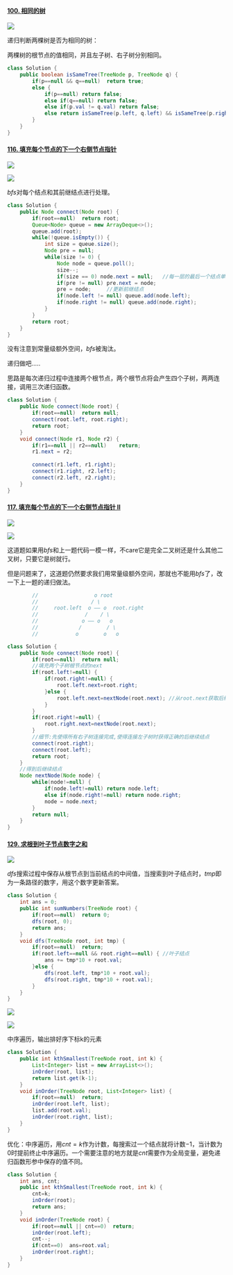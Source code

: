 #### [100. 相同的树](https://leetcode-cn.com/problems/same-tree/)

![](https://tyh-blog-image.oss-cn-beijing.aliyuncs.com/LeetCode-%E5%9B%BE%E7%89%87/%E5%B1%8F%E5%B9%95%E5%BF%AB%E7%85%A7%202019-11-18%20%E4%B8%8B%E5%8D%884.55.41.png)

递归判断两棵树是否为相同的树：

两棵树的根节点的值相同，并且左子树、右子树分别相同。

```java
class Solution {
    public boolean isSameTree(TreeNode p, TreeNode q) {
        if(p==null && q==null)  return true;
        else {
            if(p==null) return false;
            else if(q==null) return false;
            else if(p.val != q.val) return false;
            else return isSameTree(p.left, q.left) && isSameTree(p.right, q.right);
        }
    }
}
```

#### [116. 填充每个节点的下一个右侧节点指针](https://leetcode-cn.com/problems/populating-next-right-pointers-in-each-node/)

![](https://tyh-blog-image.oss-cn-beijing.aliyuncs.com/LeetCode-%E5%9B%BE%E7%89%87/%E5%B1%8F%E5%B9%95%E5%BF%AB%E7%85%A7%202019-11-18%20%E4%B8%8B%E5%8D%884.55.51.png)

![](https://tyh-blog-image.oss-cn-beijing.aliyuncs.com/LeetCode-%E5%9B%BE%E7%89%87/%E5%B1%8F%E5%B9%95%E5%BF%AB%E7%85%A7%202019-11-18%20%E4%B8%8B%E5%8D%886.37.01.png)

$bfs$对每个结点和其前继结点进行处理。

```java
class Solution {
    public Node connect(Node root) {
        if(root==null)  return root;
        Queue<Node> queue = new ArrayDeque<>();
        queue.add(root);
        while(!queue.isEmpty()) {
            int size = queue.size();
            Node pre = null;
            while(size != 0) {
                Node node = queue.poll();
                size--;
                if(size == 0) node.next = null;   //每一层的最后一个结点单独处理
                if(pre != null) pre.next = node;
                pre = node;     //更新前继结点
                if(node.left != null) queue.add(node.left);
                if(node.right != null) queue.add(node.right);
            }
        }
        return root;
    }
}
```

没有注意到常量级额外空间，$bfs$被淘汰。

递归做吧…..

思路是每次递归过程中连接两个根节点，两个根节点将会产生四个子树，两两连接，调用三次递归函数。

```java
class Solution {
    public Node connect(Node root) {
        if(root==null)  return null;
        connect(root.left, root.right);
        return root;
    }
    void connect(Node r1, Node r2) {
        if(r1==null || r2==null)    return;
        r1.next = r2;
      
        connect(r1.left, r1.right);
        connect(r1.right, r2.left);
        connect(r2.left, r2.right);
    }
}
```

#### [117. 填充每个节点的下一个右侧节点指针 II](https://leetcode-cn.com/problems/populating-next-right-pointers-in-each-node-ii/)

![](https://tyh-blog-image.oss-cn-beijing.aliyuncs.com/LeetCode-%E5%9B%BE%E7%89%87/%E5%B1%8F%E5%B9%95%E5%BF%AB%E7%85%A7%202019-11-18%20%E4%B8%8B%E5%8D%885.17.55.png)

![](https://tyh-blog-image.oss-cn-beijing.aliyuncs.com/LeetCode-%E5%9B%BE%E7%89%87/%E5%B1%8F%E5%B9%95%E5%BF%AB%E7%85%A7%202019-11-18%20%E4%B8%8B%E5%8D%886.37.01.png)

这道题如果用$bfs$和上一题代码一模一样，不care它是完全二叉树还是什么其他二叉树，只要它是树就行。

但是问题来了，这道题仍然要求我们用常量级额外空间，那就也不能用$bfs$了，改一下上一题的递归做法。



```java
        //                  o root
        //                 / \
        //     root.left  o —— o  root.right
        //               /    / \
        //              o —— o   o
        //             /        / \
        //            o        o   o
```



```java
class Solution {
    public Node connect(Node root) {
        if(root==null)  return null;
        //填充两个子树根节点的next
        if(root.left!=null) {
            if(root.right!=null) {
                root.left.next=root.right;
            }else {
                root.left.next=nextNode(root.next); //从root.next获取后继结点
            }
        }
        if(root.right!=null) {
            root.right.next=nextNode(root.next);
        }
        //细节:先使得所有右子树连接完成,使得连接左子树时获得正确的后继续结点
        connect(root.right);
        connect(root.left);
        return root;
    }
    //得到后继续结点
    Node nextNode(Node node) {
        while(node!=null) {
            if(node.left!=null) return node.left;
            else if(node.right!=null) return node.right;
            node = node.next;
        }
        return null;
    }
}
```

#### [129. 求根到叶子节点数字之和](https://leetcode-cn.com/problems/sum-root-to-leaf-numbers/)

![](https://tyh-blog-image.oss-cn-beijing.aliyuncs.com/LeetCode-%E5%9B%BE%E7%89%87/%E5%B1%8F%E5%B9%95%E5%BF%AB%E7%85%A7%202019-11-18%20%E4%B8%8B%E5%8D%886.02.17.png)

$dfs$搜索过程中保存从根节点到当前结点的中间值，当搜索到叶子结点时，$tmp$即为一条路径的数字，用这个数字更新答案。

```java
class Solution {
    int ans = 0;
    public int sumNumbers(TreeNode root) {
        if(root==null)  return 0;
        dfs(root, 0);
        return ans;
    }
    void dfs(TreeNode root, int tmp) {
        if(root==null)  return;
        if(root.left==null && root.right==null) { //叶子结点
            ans += tmp*10 + root.val;
        }else {
            dfs(root.left, tmp*10 + root.val);
            dfs(root.right, tmp*10 + root.val);
        }
    }
}
```

![](https://tyh-blog-image.oss-cn-beijing.aliyuncs.com/LeetCode-%E5%9B%BE%E7%89%87/%E5%B1%8F%E5%B9%95%E5%BF%AB%E7%85%A7%202019-11-18%20%E4%B8%8B%E5%8D%886.36.41.png)

![](https://tyh-blog-image.oss-cn-beijing.aliyuncs.com/LeetCode-%E5%9B%BE%E7%89%87/%E5%B1%8F%E5%B9%95%E5%BF%AB%E7%85%A7%202019-11-18%20%E4%B8%8B%E5%8D%886.36.48.png)

中序遍历，输出排好序下标k的元素

```java
class Solution {
    public int kthSmallest(TreeNode root, int k) {
        List<Integer> list = new ArrayList<>();
        inOrder(root, list);
        return list.get(k-1);
    }
    void inOrder(TreeNode root, List<Integer> list) {
        if(root==null)  return;
        inOrder(root.left, list);
        list.add(root.val);
        inOrder(root.right, list);
    }
}
```

优化：中序遍历，用$cnt=k$作为计数，每搜索过一个结点就将计数$-1$，当计数为$0$时提前终止中序遍历。一个需要注意的地方就是$cnt$需要作为全局变量，避免递归函数形参中保存的值不同。

```java
class Solution {
    int ans, cnt;
    public int kthSmallest(TreeNode root, int k) {
        cnt=k;
        inOrder(root);
        return ans;
    }
    void inOrder(TreeNode root) {
        if(root==null || cnt==0)  return;    
        inOrder(root.left);
        cnt--;
        if(cnt==0)  ans=root.val; 
        inOrder(root.right);
    }
}
```



